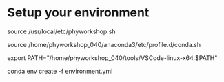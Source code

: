 # Setup your environment

source /usr/local/etc/phyworkshop.sh

source /home/phyworkshop_040/anaconda3/etc/profile.d/conda.sh

export PATH="/home/phyworkshop_040/tools/VSCode-linux-x64:$PATH"

conda env create -f environment.yml
